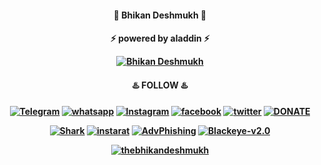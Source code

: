 <h4 align="center">📌 Bhikan Deshmukh 📌<h4 align="center">

<p align="center"> ⚡ powered by aladdin ⚡<p align="center">

<P></p>

<p align="center"><a href="https://github.com/bhikandeshmukh"><img title="Bhikan Deshmukh" src="https://github-readme-stats.vercel.app/api?username=bhikandeshmukh&show_icons=true&include_all_commits=true&theme=default&cache_seconds=3200"></a>
</p>

<h4 align="center">♨️ FOLLOW ♨️<h4 align="center">
<p align="center">
<a href="https://t.me/dev_aladdin"><img title="Telegram" src="https://img.shields.io/badge/Telegram-blue?style=for-the-badge&logo=Telegram"></a>
<a href="https://wa.me/918600525401"><img title="whatsapp" src="https://img.shields.io/badge/WHATSAPP-%2325D366.svg?&style=for-the-badge&logo=whatsapp&logoColor=white"></a>
<a href="https://www.instagram.com/bhikan_deshmukh/"><img title="Instagram" src="https://img.shields.io/badge/instagram-%23E4405F.svg?&style=for-the-badge&logo=instagram&logoColor=white"></a>
<a href="https://www.facebook.com/thebhikandeshmukh"><img title="facebook" src="https://img.shields.io/badge/facebook-%231877F2.svg?&style=for-the-badge&logo=facebook&logoColor=white"></a>
<a href="https://www.twitter.com/bhikan_deshmukh/"><img title="twitter" src="https://img.shields.io/badge/twitter-%231DA1F2.svg?&style=for-the-badge&logo=twitter&logoColor=white"></a>
<a href="https://rzp.io/l/mrbee"><img title="DONATE" src="https://img.shields.io/badge/DONATE-black?style=for-the-badge&logo=google-pay"></a>
</p>

    

<p align="center"> 
<a href="https://github.com/bhikandeshmukh/shark"><img title="Shark" src="https://github-readme-stats.vercel.app/api/pin/?username=bhikandeshmukh&repo=shark&theme=dark"></a>
<a href="https://github.com/bhikandeshmukh/instarat"><img title="instarat" src="https://github-readme-stats.vercel.app/api/pin/?username=bhikandeshmukh&repo=instarat&theme=default"></a>
<a href="https://github.com/bhikandeshmukh/AdvPhishing"><img title="AdvPhishing" src="https://github-readme-stats.vercel.app/api/pin/?username=bhikandeshmukh&repo=AdvPhishing&theme=dark"></a>
<a href="https://github.com/bhikandeshmukh/Blackeye-v2.0"><img title="Blackeye-v2.0" src="https://github-readme-stats.vercel.app/api/pin/?username=bhikandeshmukh&repo=Blackeye-v2.0&theme=default"></a>
</p>

<p align="center">
<a href="https://github.com/bebhikandeshmukh"><img title="thebhikandeshmukh" src="https://github-readme-stats.vercel.app/api/top-langs/?username=bhikandeshmukh&layout=compact"></a>
</p>
